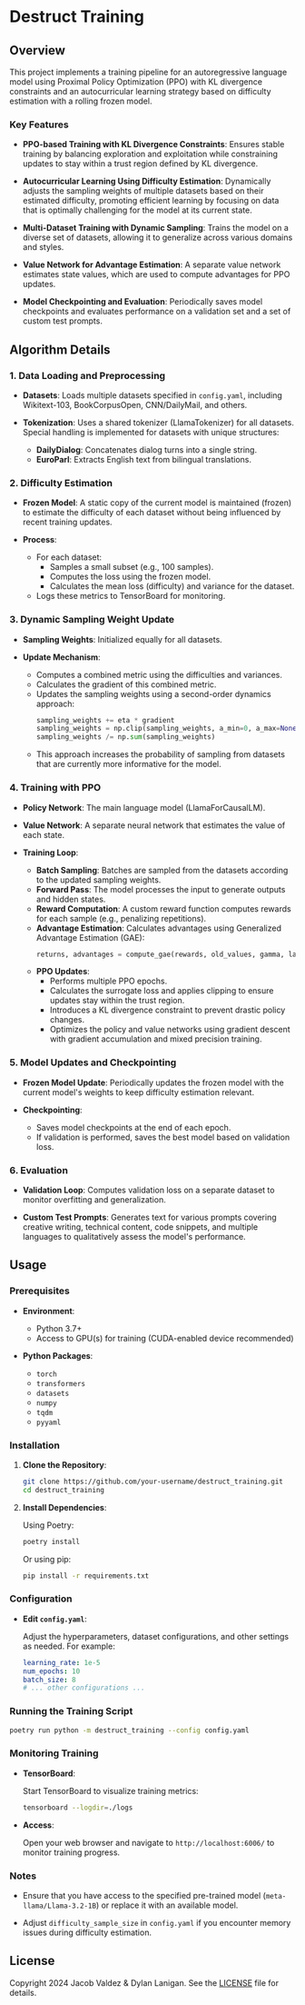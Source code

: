 # Destruct Training

## Overview

This project implements a training pipeline for an autoregressive language model using Proximal Policy Optimization (PPO) with KL divergence constraints and an autocurricular learning strategy based on difficulty estimation with a rolling frozen model.

### Key Features

- **PPO-based Training with KL Divergence Constraints**: Ensures stable training by balancing exploration and exploitation while constraining updates to stay within a trust region defined by KL divergence.
  
- **Autocurricular Learning Using Difficulty Estimation**: Dynamically adjusts the sampling weights of multiple datasets based on their estimated difficulty, promoting efficient learning by focusing on data that is optimally challenging for the model at its current state.

- **Multi-Dataset Training with Dynamic Sampling**: Trains the model on a diverse set of datasets, allowing it to generalize across various domains and styles.

- **Value Network for Advantage Estimation**: A separate value network estimates state values, which are used to compute advantages for PPO updates.

- **Model Checkpointing and Evaluation**: Periodically saves model checkpoints and evaluates performance on a validation set and a set of custom test prompts.

## Algorithm Details

### 1. Data Loading and Preprocessing

- **Datasets**: Loads multiple datasets specified in `config.yaml`, including Wikitext-103, BookCorpusOpen, CNN/DailyMail, and others.

- **Tokenization**: Uses a shared tokenizer (LlamaTokenizer) for all datasets. Special handling is implemented for datasets with unique structures:
  - **DailyDialog**: Concatenates dialog turns into a single string.
  - **EuroParl**: Extracts English text from bilingual translations.

### 2. Difficulty Estimation

- **Frozen Model**: A static copy of the current model is maintained (frozen) to estimate the difficulty of each dataset without being influenced by recent training updates.

- **Process**:
  - For each dataset:
    - Samples a small subset (e.g., 100 samples).
    - Computes the loss using the frozen model.
    - Calculates the mean loss (difficulty) and variance for the dataset.
  - Logs these metrics to TensorBoard for monitoring.

### 3. Dynamic Sampling Weight Update

- **Sampling Weights**: Initialized equally for all datasets.

- **Update Mechanism**:
  - Computes a combined metric using the difficulties and variances.
  - Calculates the gradient of this combined metric.
  - Updates the sampling weights using a second-order dynamics approach:
    ```python
    sampling_weights += eta * gradient
    sampling_weights = np.clip(sampling_weights, a_min=0, a_max=None)
    sampling_weights /= np.sum(sampling_weights)
    ```
  - This approach increases the probability of sampling from datasets that are currently more informative for the model.

### 4. Training with PPO

- **Policy Network**: The main language model (LlamaForCausalLM).

- **Value Network**: A separate neural network that estimates the value of each state.

- **Training Loop**:
  - **Batch Sampling**: Batches are sampled from the datasets according to the updated sampling weights.
  - **Forward Pass**: The model processes the input to generate outputs and hidden states.
  - **Reward Computation**: A custom reward function computes rewards for each sample (e.g., penalizing repetitions).
  - **Advantage Estimation**: Calculates advantages using Generalized Advantage Estimation (GAE):
    ```python
    returns, advantages = compute_gae(rewards, old_values, gamma, lam)
    ```
  - **PPO Updates**:
    - Performs multiple PPO epochs.
    - Calculates the surrogate loss and applies clipping to ensure updates stay within the trust region.
    - Introduces a KL divergence constraint to prevent drastic policy changes.
    - Optimizes the policy and value networks using gradient descent with gradient accumulation and mixed precision training.

### 5. Model Updates and Checkpointing

- **Frozen Model Update**: Periodically updates the frozen model with the current model's weights to keep difficulty estimation relevant.

- **Checkpointing**:
  - Saves model checkpoints at the end of each epoch.
  - If validation is performed, saves the best model based on validation loss.

### 6. Evaluation

- **Validation Loop**: Computes validation loss on a separate dataset to monitor overfitting and generalization.

- **Custom Test Prompts**: Generates text for various prompts covering creative writing, technical content, code snippets, and multiple languages to qualitatively assess the model's performance.

## Usage

### Prerequisites

- **Environment**:
  - Python 3.7+
  - Access to GPU(s) for training (CUDA-enabled device recommended)

- **Python Packages**:
  - `torch`
  - `transformers`
  - `datasets`
  - `numpy`
  - `tqdm`
  - `pyyaml`

### Installation

1. **Clone the Repository**:

   ```bash
   git clone https://github.com/your-username/destruct_training.git
   cd destruct_training
   ```

2. **Install Dependencies**:

   Using Poetry:

   ```bash
   poetry install
   ```

   Or using pip:

   ```bash
   pip install -r requirements.txt
   ```

### Configuration

- **Edit `config.yaml`**:

  Adjust the hyperparameters, dataset configurations, and other settings as needed. For example:

  ```yaml
  learning_rate: 1e-5
  num_epochs: 10
  batch_size: 8
  # ... other configurations ...
  ```

### Running the Training Script

```bash
poetry run python -m destruct_training --config config.yaml
```

### Monitoring Training

- **TensorBoard**:

  Start TensorBoard to visualize training metrics:

  ```bash
  tensorboard --logdir=./logs
  ```

- **Access**:

  Open your web browser and navigate to `http://localhost:6006/` to monitor training progress.

### Notes

- Ensure that you have access to the specified pre-trained model (`meta-llama/Llama-3.2-1B`) or replace it with an available model.

- Adjust `difficulty_sample_size` in `config.yaml` if you encounter memory issues during difficulty estimation.

## License

Copyright 2024 Jacob Valdez & Dylan Lanigan. See the [LICENSE](LICENSE) file for details.
